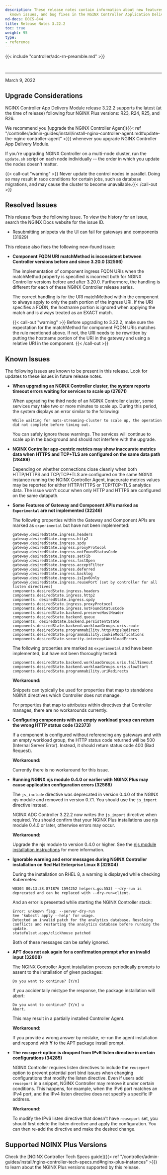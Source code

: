 ```yaml
---
description: These release notes contain information about new features, improvements,
  known issues, and bug fixes in the NGINX Controller Application Delivery Module.
nd-docs: DOCS-844
title: Release Notes 3.22.2
toc: true
weight: 95
type:
- reference
---
```


{{< include "controller/adc-rn-preamble.md" >}}

&nbsp;

---

March 9, 2022

## Upgrade Considerations

NGINX Controller App Delivery Module release 3.22.2 supports the latest (at the time of release) following four NGINX Plus versions: R23, R24, R25, and R26.

We recommend you [upgrade the NGINX Controller Agent]({{< ref "/controller/admin-guides/install/install-nginx-controller-agent.md#update-the-nginx-controller-agent" >}}) whenever you upgrade NGINX Controller App Delivery Module.

If you're upgrading NGINX Controller on a multi-node cluster, run the `update.sh` script on each node individually -- the order in which you update the nodes doesn't matter.

  {{< call-out "warning" >}} Never update the control nodes in parallel. Doing so may result in race conditions for certain jobs, such as database migrations, and may cause the cluster to become unavailable.{{< /call-out >}}

## Resolved Issues

This release fixes the following issue. To view the history for an issue, search the NGINX Docs website for the issue ID.


- Resubmitting snippets via the UI can fail for gateways and components (31629)


This release also fixes the following new-found issue:


- **Component FQDN URI matchMethod is inconsistent between Controller versions before and since 3.20.0 (32566)**

  The implementation of component ingress FQDN URIs when the matchMethod property is specified is incorrect both for NGINX Controller versions before and after 3.20.0.  Furthermore, the handling is different for each of these NGINX Controller release series.

  The correct handling is for the URI matchMethod within the component to always apply to only the path portion of the ingress URI. If the URI specifies a FQDN, the hostname portion is ignored when applying the match and is always treated as an EXACT match.



  {{< call-out "warning" >}} Before upgrading to 3.22.2, make sure the expectation for the matchMethod for component FQDN URIs matches the rule mentioned above. If not, the URI needs to be rewritten by putting the hostname portion of the URI in the gateway and using a relative URI in the component. {{< /call-out >}}

## Known Issues

The following issues are known to be present in this release. Look for updates to these issues in future release notes.

- **When upgrading an NGINX Controller cluster, the system reports timeout errors waiting for services to scale up (27871)**

  When upgrading the third node of an NGINX Controller cluster, some services may take two or more minutes to scale up. During this period, the system displays an error similar to the following:

  ``` text
  While waiting for nats-streaming-cluster to scale up, the operation did not complete before timing out.
  ```

  You can safely ignore these warnings. The services will continue to scale up in the background and should not interfere with the upgrade.

- **NGINX Controller app-centric metrics may show inaccurate metrics data when HTTPS and TCP+TLS are configured on the same data path (28489)**

  Depending on whether connections close cleanly when both HTTP/HTTPS and TCP/TCP+TLS are configured on the same NGINX instance running the NGINX Controller Agent, inaccurate metrics values may be reported for either HTTP/HTTPS or TCP/TCP+TLS analytics data. The issue won't occur when only HTTP and HTTPS are configured on the same datapath.

- **Some Features of Gateway and Component APIs marked as `Experimental` are not implemented (32246)**

  The following properties within the Gateway and Component APIs are marked as `experimental` but have not been implemented:

  ```none
  gateway.desiredState.ingress.headers
  gateway.desiredState.ingress.http2
  gateway.desiredState.ingress.spdy
  gateway.desiredState.ingress.proxyProtocol
  gateway.desiredState.ingress.notFoundStatusCode
  gateway.desiredState.ingress.setFib
  gateway.desiredState.ingress.fastOpen
  gateway.desiredState.ingress.acceptFilter
  gateway.desiredState.ingress.deferred
  gateway.desiredState.ingress.backlog
  gateway.desiredState.ingress.isIpv6Only
  gateway.desiredState.ingress.reusePort (set by controller for all listen directives)
  components.desiredState.ingress.headers
  components.desiredState.ingress.http2
  components. desiredState.ingress.spdy
  components.desiredState.ingress.proxyProtocol
  components.desiredState.ingress.notFoundStatusCode
  components.desiredState.backend.preserveHostHeader
  components.desiredState.backend.queue
  components. desiredState.backend.persistentState
  components.desiredState.backend.workloadGroups.uris.route
  components.desiredState.programmability.httpHttpsRedirect
  components.desiredState.programmability.cookieModifications
  components.desiredState.security.interceptWorkloadErrors
  ```

  The following properties are marked as `experimental` and have been implemented, but have not been thoroughly tested:

  ```none
  components.desiredState.backend.workloadGroups.uris.failTimeout
  components.desiredState.backend.workloadGroups.uris.slowStart
  components.desiredState.programmability.uriRedirects
  ```

  **Workaround:**

  Snippets can typically be used for properties that map to standalone NGINX directives which Controller does not manage.

  For properties that map to attributes within directives that Controller manages, there are no workarounds currently.

- **Configuring components with an empty workload group can return the wrong HTTP status code (32373)**

  If a component is configured without referencing any gateways and with an empty workload group, the HTTP status code returned will be 500 (Internal Server Error).  Instead, it should return status code 400 (Bad Request).

  **Workaround:**

  Currently there is no workaround for this issue.

- **Running NGINX njs module 0.4.0 or earlier with NGINX Plus may cause application configuration errors (32568)**

  The `js_include` directive was deprecated in version 0.4.0 of the NGINX njs module and removed in version 0.7.1. You should use the `js_import` directive instead.

  NGINX ADC Controller 3.22.2 now writes the `js_import` directive when required. You should confirm that your NGINX Plus installations use njs module 0.4.0 or later, otherwise errors may occur.

  **Workaround:**

  Upgrade the njs module to version 0.4.0 or higher. See the [njs module installation instructions](https://nginx.org/en/docs/njs/install.html) for more information.

- **Ignorable warning and error messages during NGINX Controller installation on Red Hat Enterprise Linux 8 (32804)**

  During the installation on RHEL 8, a warning is displayed while checking Kubernetes:

  ```none
  W0304 00:13:38.871876 1594252 helpers.go:553] --dry-run is deprecated and can be replaced with --dry-run=client.
  ```

  And an error is presented while starting the NGINX Controller stack:

  ```none
  Error: unknown flag: --server-dry-run
  See 'kubectl apply --help' for usage.
  Detected an invalid patch for the analytics database. Resolving conflicts and restarting the analytics database before running the update.
  statefulset.apps/clickhouse patched
  ```

  Both of these messages can be safely ignored.

- **APT does not ask again for a confirmation prompt after an invalid input (32808)**

  The NGINX Controller Agent installation process periodically prompts to assent to the installation of given packages:

  ```none
  Do you want to continue? [Y/n]
  ```

  If you accidentally mistype the response, the package installation will abort:

  ```none
  Do you want to continue? [Y/n] u
  Abort.
  ```

  This may result in a partially installed Controller Agent.

  **Workaround:**

   If you provide a wrong answer by mistake, re-run the agent installation and respond with **Y** to the APT package install prompt.

- **The `reuseport` option is dropped from IPv6 listen directive in certain configurations (34285)**

  NGINX Controller requires listen directives to include the `reuseport` option to prevent potential port bind issues when changing configurations that modify the listen directive. Even if users add `reuseport` in a snippet, NGINX Controller may remove it under certain conditions. This happens, for example, when the IPv6 port matches an IPv4 port, and the IPv4 listen directive does not specify a specific IP address.

  **Workaround**:

  To modify the IPv6 listen directive that doesn't have `reuseport` set, you should first delete the listen directive and apply the configuration. You can then re-add the directive and make the desired change.

## Supported NGINX Plus Versions

Check the [NGINX Controller Tech Specs guide]({{< ref "/controller/admin-guides/install/nginx-controller-tech-specs.md#nginx-plus-instances" >}}) to learn about the NGINX Plus versions supported by this release.
